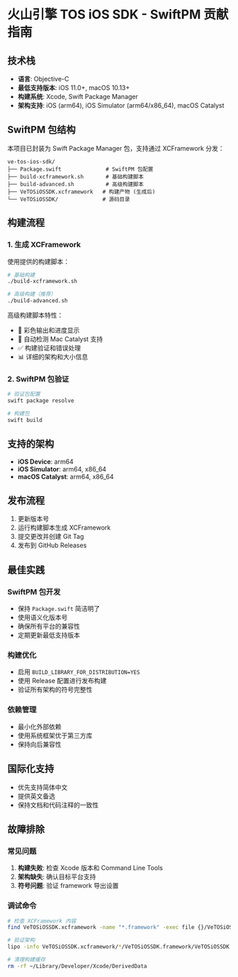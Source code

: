# 火山引擎 TOS iOS SDK - SwiftPM 贡献指南

## 技术栈

- **语言**: Objective-C
- **最低支持版本**: iOS 11.0+, macOS 10.13+
- **构建系统**: Xcode, Swift Package Manager
- **架构支持**: iOS (arm64), iOS Simulator (arm64/x86_64), macOS Catalyst

## SwiftPM 包结构

本项目已封装为 Swift Package Manager 包，支持通过 XCFramework 分发：

```
ve-tos-ios-sdk/
├── Package.swift              # SwiftPM 包配置
├── build-xcframework.sh       # 基础构建脚本
├── build-advanced.sh          # 高级构建脚本
├── VeTOSiOSSDK.xcframework   # 构建产物 (生成后)
└── VeTOSiOSSDK/              # 源码目录
```

## 构建流程

### 1. 生成 XCFramework

使用提供的构建脚本：

```bash
# 基础构建
./build-xcframework.sh

# 高级构建（推荐）
./build-advanced.sh
```

高级构建脚本特性：
- 🎨 彩色输出和进度显示
- 🔧 自动检测 Mac Catalyst 支持
- ✅ 构建验证和错误处理
- 📊 详细的架构和大小信息

### 2. SwiftPM 包验证

```bash
# 验证包配置
swift package resolve

# 构建包
swift build
```

## 支持的架构

- **iOS Device**: arm64
- **iOS Simulator**: arm64, x86_64
- **macOS Catalyst**: arm64, x86_64

## 发布流程

1. 更新版本号
2. 运行构建脚本生成 XCFramework
3. 提交更改并创建 Git Tag
4. 发布到 GitHub Releases

## 最佳实践

### SwiftPM 包开发

- 保持 `Package.swift` 简洁明了
- 使用语义化版本号
- 确保所有平台的兼容性
- 定期更新最低支持版本

### 构建优化

- 启用 `BUILD_LIBRARY_FOR_DISTRIBUTION=YES`
- 使用 Release 配置进行发布构建
- 验证所有架构的符号完整性

### 依赖管理

- 最小化外部依赖
- 使用系统框架优于第三方库
- 保持向后兼容性

## 国际化支持

- 优先支持简体中文
- 提供英文备选
- 保持文档和代码注释的一致性

## 故障排除

### 常见问题

1. **构建失败**: 检查 Xcode 版本和 Command Line Tools
2. **架构缺失**: 确认目标平台支持
3. **符号问题**: 验证 framework 导出设置

### 调试命令

```bash
# 检查 XCFramework 内容
find VeTOSiOSSDK.xcframework -name "*.framework" -exec file {}/VeTOSiOSSDK \;

# 验证架构
lipo -info VeTOSiOSSDK.xcframework/*/VeTOSiOSSDK.framework/VeTOSiOSSDK

# 清理构建缓存
rm -rf ~/Library/Developer/Xcode/DerivedData
```
